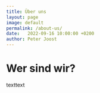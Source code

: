 ```yaml
---
title: Über uns
layout: page
image: default
permalink: /about-us/
date:   2022-09-16 10:00:00 +0200
author: Peter Joost
---
```


# Wer sind wir?

texttext
